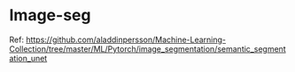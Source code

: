 # Image-seg
Ref: https://github.com/aladdinpersson/Machine-Learning-Collection/tree/master/ML/Pytorch/image_segmentation/semantic_segmentation_unet